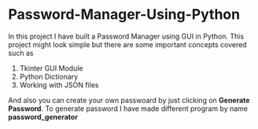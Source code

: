 # Password-Manager-Using-Python

In this project I have built a Password Manager using GUI in Python. This project might look simple but there are some important concepts covered such as
1. Tkinter GUI Module
2. Python Dictionary
3. Working with JSON files

And also you can create your own passwoard by just clicking on **Generate Password**.
To generate password I have made different program by name **password_generator**
